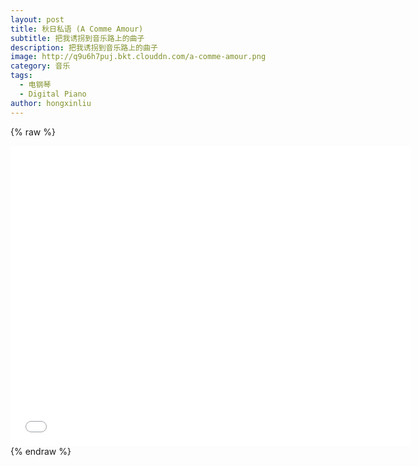 ```yaml
---
layout: post
title: 秋日私语 (A Comme Amour)
subtitle: 把我诱拐到音乐路上的曲子
description: 把我诱拐到音乐路上的曲子
image: http://q9u6h7puj.bkt.clouddn.com/a-comme-amour.png
category: 音乐
tags:
  - 电钢琴
  - Digital Piano
author: hongxinliu
---
```


{% raw %}
<div class="iframe-container">
  <iframe height="480" width="640" src="//player.bilibili.com/player.html?aid=94792318&cid=161813562&page=1" scrolling="no" border="0" frameborder="no" framespacing="0" allowfullscreen="true"> </iframe>
</div>
{% endraw %}
